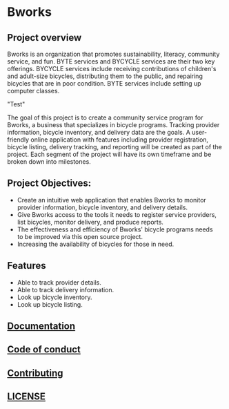 # Bworks
## Project overview
Bworks is an organization that promotes sustainability, literacy, community service, and fun. BYTE services and BYCYCLE services are their two key offerings. 
BYCYCLE services include receiving contributions of children's and adult-size bicycles, distributing them to the public, and repairing bicycles that are in poor condition. 
BYTE services include setting up computer classes.


"Test"

The goal of this project is to create a community service program for Bworks, a business that specializes in bicycle programs. Tracking provider information, bicycle 
inventory, and delivery data are the goals. A user-friendly online application with features including provider registration, bicycle listing, delivery tracking, and 
reporting will be created as part of the project. Each segment of the project will have its own timeframe and be broken down into milestones.

## Project Objectives: 
+ Create an intuitive web application that enables Bworks to monitor provider information, bicycle inventory, and delivery details.
+ Give Bworks access to the tools it needs to register service providers, list bicycles, monitor delivery, and produce reports.
+ The effectiveness and efficiency of Bworks' bicycle programs needs to be improved via this open source project.
+ Increasing the availability of bicycles for those in need.

## Features
+ Able to track provider details.
+ Able to track delivery information.
+ Look up bicycle inventory.
+ Look up bicycle listing.

## [Documentation](DOCUMENTATION.md)

## [Code of conduct](CODE_OF_CONDUCT.md)

## [Contributing](CONTRIBUTING.md)

## [LICENSE](LICENSE)
